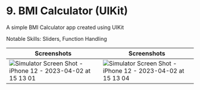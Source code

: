 # 9. BMI Calculator (UIKit)
A simple BMI Calculator app created using UIKit

Notable Skills: Sliders, Function Handling

| Screenshots | Screenshots |
| ----------- | ----------- |
| ![Simulator Screen Shot - iPhone 12 - 2023-04-02 at 15 13 01](https://user-images.githubusercontent.com/53140446/229363498-8b37500f-7c95-4259-81d2-f3f9e10c3cf4.png) | ![Simulator Screen Shot - iPhone 12 - 2023-04-02 at 15 13 04](https://user-images.githubusercontent.com/53140446/229363509-d8fa8140-cdca-48af-b932-42456e6c4d4e.png) |
